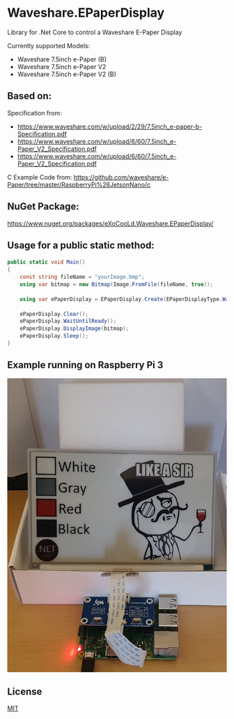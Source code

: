 # Waveshare.EPaperDisplay
Library for .Net Core to control a Waveshare E-Paper Display

Currently supported Models:
- Waveshare 7.5inch e-Paper (B)
- Waveshare 7.5inch e-Paper V2
- Waveshare 7.5inch e-Paper V2 (B)

## Based on:

Specification from:
- https://www.waveshare.com/w/upload/2/29/7.5inch_e-paper-b-Specification.pdf
- https://www.waveshare.com/w/upload/6/60/7.5inch_e-Paper_V2_Specification.pdf
- https://www.waveshare.com/w/upload/6/60/7.5inch_e-Paper_V2_Specification.pdf

C Example Code from:
https://github.com/waveshare/e-Paper/tree/master/RaspberryPi%26JetsonNano/c

## NuGet Package:

https://www.nuget.org/packages/eXoCooLd.Waveshare.EPaperDisplay/

## Usage for a public static method:

```C#
public static void Main()
{
	const string fileName = "yourImage.bmp";
	using var bitmap = new Bitmap(Image.FromFile(fileName, true));

	using var ePaperDisplay = EPaperDisplay.Create(EPaperDisplayType.WaveShare7In5Bc);
  
	ePaperDisplay.Clear();
	ePaperDisplay.WaitUntilReady();
	ePaperDisplay.DisplayImage(bitmap);
	ePaperDisplay.Sleep();
}
```

## Example running on Raspberry Pi 3

![Screenshot](workingWithRaspberryPi.jpg)

## License
[MIT](LICENSE)
